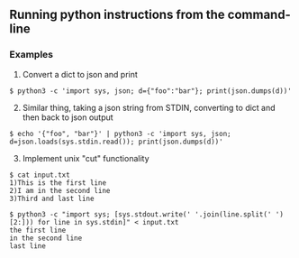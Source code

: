## Running python instructions from the command-line

### Examples
1) Convert a dict to json and print
```
$ python3 -c 'import sys, json; d={"foo":"bar"}; print(json.dumps(d))'
```

2) Similar thing, taking a json string from STDIN, converting to dict and then back to json output
```
$ echo '{"foo", "bar"}' | python3 -c 'import sys, json; d=json.loads(sys.stdin.read()); print(json.dumps(d))'
```

3) Implement unix "cut" functionality
```
$ cat input.txt
1)This is the first line
2)I am in the second line
3)Third and last line

$ python3 -c "import sys; [sys.stdout.write(' '.join(line.split(' ')[2:])) for line in sys.stdin]" < input.txt
the first line
in the second line
last line
```
